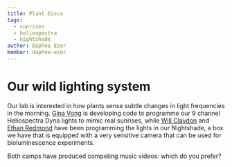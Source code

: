 ```yaml
---
title: Plant Disco
tags:
  - sunrises
  - heliospectra
  - nightshade
author: Daphne Ezer
member: daphne-ezer
---
```


# Our wild lighting system

Our lab is interested in how plants sense subtle changes in light frequencies in the morning. [Gina Vong](https://stressedplants.github.io/labwebsite/members/gina-vong.html) is developing code to programme our 9 channel Heliospectra Dyna lights to mimic real sunrises, while [Will Claydon](https://stressedplants.github.io/labwebsite/members/will-claydon.html) and [Ethan Redmond](https://stressedplants.github.io/labwebsite/members/ethan-redmond.html) have been programming the lights in our Nightshade, a box we have that is equipped with a very sensitive camera that can be used for bioluminescence experiments.  

Both camps have produced competing music videos: which do you prefer?
